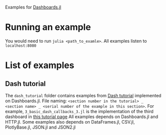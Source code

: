 Examples for [Dashboards.jl](https://github.com/waralex/Dashboards)

# Running an example 
You would need to run `julia <path_to_examle>`. All examples listen to `localhost:8080`

# List of examples

## Dash tutorial
The `dash_tutorial` folder contains examples from [Dash tutorial](https://dash.plot.ly/) implemented on Dashboards.jl.
File naming: `<section number in the tutorial> _ <section name> _ <serial number of the example in this section>`.
For example, `3_basic_dash_callbacks_3.jl` is the implementation of the third dashboard in [this tutorial page](https://dash.plot.ly/getting-started-part-2)
All examples depends on Dashboards.jl and HTTP.jl. Some examples also depends on DataFrames.jl, CSV.jl, PlotlyBase.jl, JSON.jl and JSON2.jl
